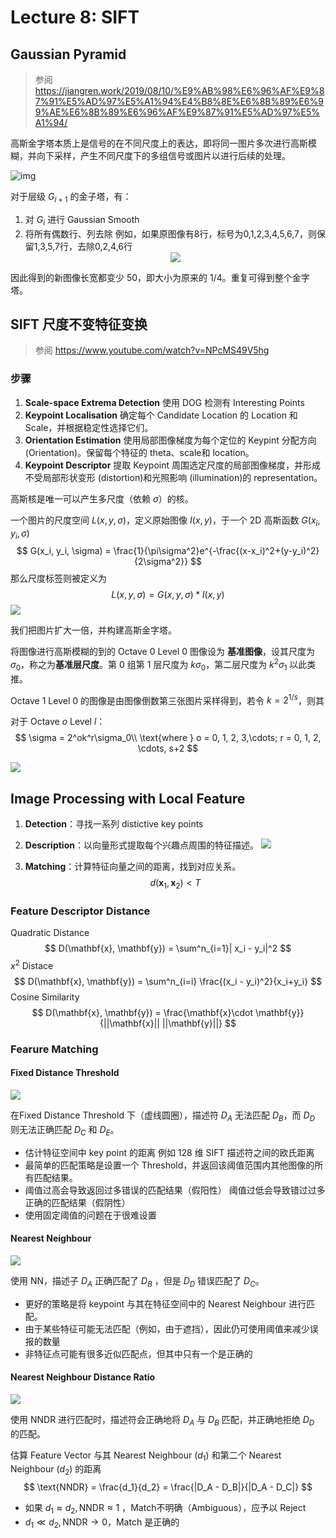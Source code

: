 # Lecture 8: SIFT

## Gaussian Pyramid

> 参阅 https://jiangren.work/2019/08/10/%E9%AB%98%E6%96%AF%E9%87%91%E5%AD%97%E5%A1%94%E4%B8%8E%E6%8B%89%E6%99%AE%E6%8B%89%E6%96%AF%E9%87%91%E5%AD%97%E5%A1%94/

高斯金字塔本质上是信号的在不同尺度上的表达，即将同一图片多次进行高斯模糊，并向下采样，产生不同尺度下的多组信号或图片以进行后续的处理。

![img](./img/lec8/20191217150618.png)

对于层级 $G_{i+1}$ 的金子塔，有：

1. 对 $G_i$ 进行 Gaussian Smooth
2. 将所有偶数行、列去除
   例如，如果原图像有8行，标号为0,1,2,3,4,5,6,7，则保留1,3,5,7行，去除0,2,4,6行
   <center><img src="./img/lec8/20191217151040.png" /></center>

因此得到的新图像长宽都变少 $50%$，即大小为原来的 $1/4$。重复可得到整个金字塔。

## SIFT 尺度不变特征变换

> 参阅 https://www.youtube.com/watch?v=NPcMS49V5hg

### 步骤

1. **Scale-space Extrema Detection**
   使用 DOG 检测有 Interesting Points
2. **Keypoint Localisation**
   确定每个 Candidate Location 的 Location 和 Scale，并根据稳定性选择它们。
3. **Orientation Estimation**
   使用局部图像梯度为每个定位的 Keypint 分配方向(Orientation)。保留每个特征的 theta、scale和 location。
4. **Keypoint Descriptor**
   提取 Keypoint 周围选定尺度的局部图像梯度，并形成不受局部形状变形 (distortion)和光照影响 (illumination)的 representation。

高斯核是唯一可以产生多尺度（依赖 $\sigma$）的核。

一个图片的尺度空间 $L(x, y, \sigma)$，定义原始图像 $I(x,y)$，于一个 2D 高斯函数 $G(x_i, y_i, \sigma)$
$$
G(x_i, y_i, \sigma) = \frac{1}{\pi\sigma^2}e^{-\frac{(x-x_i)^2+(y-y_i)^2}{2\sigma^2}}
$$
那么尺度标签则被定义为
$$
L(x, y, \sigma) = G(x, y, \sigma) * I(x, y)
$$
![](./img/lec8/20191218094643.png)

我们把图片扩大一倍，并构建高斯金字塔。

将图像进行高斯模糊的到的 Octave 0 Level 0 图像设为 **基准图像**，设其尺度为 $\sigma_0$，称之为**基准层尺度**。第 0 组第 1 层尺度为 $k \sigma_0$，第二层尺度为 $k^2\sigma_1$ 以此类推。

Octave 1 Level 0 的图像是由图像倒数第三张图片采样得到，若令 $k=2^{1/s}$，则其

对于 Octave $o$ Level $l$：
$$
\sigma = 2^ok^r\sigma_0\\
\text{where } o = 0, 1, 2, 3,\cdots; r = 0, 1, 2, \cdots, s+2
$$


![](./img/lec8/1413304-20190907195045870-1055173565.png)



## Image Processing with Local Feature

1. **Detection**：寻找一系列 distictive key points

2. **Description**：以向量形式提取每个兴趣点周围的特征描述。
   ![](./img/lec8/image-20241031044544878.png)

3. **Matching**：计算特征向量之间的距离，找到对应关系。
   $$
   d(\mathbf{x}_1, \mathbf{x}_2) < T
   $$



### Feature Descriptor Distance

Quadratic Distance
$$
D(\mathbf{x}, \mathbf{y}) = \sum^n_{i=1}| x_i - y_i|^2
$$
$x^2$ Distace
$$
D(\mathbf{x}, \mathbf{y}) = \sum^n_{i=i} \frac{(x_i - y_i)^2}{x_i+y_i}
$$
Cosine Similarity
$$
D(\mathbf{x}, \mathbf{y}) = \frac{\mathbf{x}\cdot \mathbf{y}}{||\mathbf{x}|| ||\mathbf{y}||}
$$

### Fearure Matching

#### Fixed Distance Threshold

![](./img/lec8/image-20241031044825562.png)

在Fixed Distance Threshold 下（虚线圆圈），描述符 $D_A$ 无法匹配 $D_B$，而 $D_D$ 则无法正确匹配 $D_C$ 和 $D_E$。

- 估计特征空间中 key point 的距离
  例如 128 维 SIFT 描述符之间的欧氏距离
- 最简单的匹配策略是设置一个 Threshold，并返回该阈值范围内其他图像的所有匹配结果。
- 阈值过高会导致返回过多错误的匹配结果（假阳性）
  阈值过低会导致错过过多正确的匹配结果（假阴性）
- 使用固定阈值的问题在于很难设置

#### Nearest Neighbour

![](./img/lec8/image-20241031044825562.png)

使用 NN，描述子 $D_A$ 正确匹配了 $D_B$ ，但是 $D_D$ 错误匹配了 $D_C$。

- 更好的策略是将 keypoint 与其在特征空间中的 Nearest Neighbour 进行匹配。
- 由于某些特征可能无法匹配（例如，由于遮挡），因此仍可使用阈值来减少误报的数量
- 非特征点可能有很多近似匹配点，但其中只有一个是正确的

#### Nearest Neighbour Distance Ratio

![](./img/lec8/image-20241031044825562.png)

使用 NNDR 进行匹配时，描述符会正确地将 $D_A$ 与 $D_B$ 匹配，并正确地拒绝 $D_D$ 的匹配。

估算 Feature Vector 与其 Nearest Neighbour  ($d_1$) 和第二个 Nearest Neighbour ($d_2$) 的距离
$$
\text{NNDR} = \frac{d_1}{d_2} = \frac{|D_A - D_B|}{|D_A - D_C|}
$$

- 如果 $d_1 \approx d_2, \text{NNDR} \approx 1$ ，Match不明确（Ambiguous），应予以 Reject
- $d_1 \ll d_2, \text{NNDR} \to 0$，Match 是正确的


